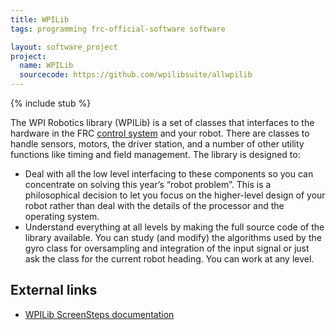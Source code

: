```yaml
---
title: WPILib
tags: programming frc-official-software software

layout: software_project
project:
  name: WPILib
  sourcecode: https://github.com/wpilibsuite/allwpilib
---
```


{% include stub %}

The WPI Robotics library (WPILib) is a set of classes that interfaces to the
hardware in the FRC [control system](control-system) and your robot. There are
classes to handle sensors, motors, the driver station, and a number of other
utility functions like timing and field management. The library is designed to:

* Deal with all the low level interfacing to these components so you can
  concentrate on solving this year’s “robot problem”. This is a philosophical
  decision to let you focus on the higher-level design of your robot rather
  than deal with the details of the processor and the operating system.
* Understand everything at all levels by making the full source code of the
  library available. You can study (and modify) the algorithms used by the
  gyro class for oversampling and integration of the input signal or just ask
  the class for the current robot heading. You can work at any level.

External links
--------------
* [WPILib ScreenSteps documentation](https://wpilib.screenstepslive.com/s/4485)
